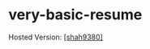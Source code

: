 # very-basic-resume
Hosted Version: [[shah9380]](https://github.com/shah9380/very-basic-resume/edit/main/README.md)
